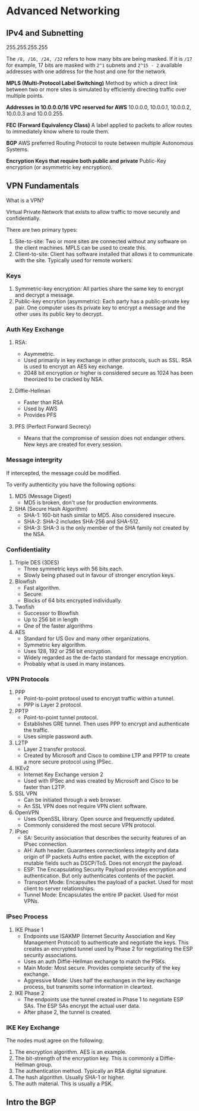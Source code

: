 # Advanced Networking

## IPv4 and Subnetting

255.255.255.255

The `/8, /16, /24, /32` refers to how many bits are being masked. If it is `/17` for example, 17 bits are masked with `2^1` subnets and `2^15 - 2` available addresses with one address for the host and one for the network.

**MPLS (Multi-Protocol Label Switching)**
Method by which a direct link between two or more sites is simulated by efficiently directing traffic over multiple points.

**Addresses in 10.0.0.0/16 VPC reserved for AWS**
10.0.0.0, 10.0.0.1, 10.0.0.2, 10.0.0.3 and 10.0.0.255.

**FEC (Forward Equivalency Class)**
A label applied to packets to allow routes to immediately know where to route them.

**BGP**
AWS preferred Routing Protocol to route between multiple Autonomous Systems.

**Encryption Keys that require both public and private**
Public-Key encryption (or asymmetric key encryption).

## VPN Fundamentals

What is a VPN?

Virtual Private Network that exists to allow traffic to move securely and confidentially.

There are two primary types:

1. Site-to-site: Two or more sites are connected without any software on the client machines. MPLS can be used to create this.
2. Client-to-site: Client has software installed that allows it to communicate with the site. Typically used for remote workers.

### Keys

1. Symmetric-key encryption: All parties share the same key to encrypt and decrypt a message.
2. Public-key encrytion (asymmetric): Each party has a public-private key pair. One computer uses its private key to encrypt a message and the other uses its public key to decrypt.

### Auth Key Exchange

1. RSA:
	- Asymmetric.
	- Used primarily in key exchange in other protocols, such as SSL. RSA is used to encrypt an AES key exchange.
	- 2048 bit encryption or higher is considered secure as 1024 has been theorized to be cracked by NSA.
2. Diffie-Hellman
	- Faster than RSA
	- Used by AWS
	- Provides PFS

3. PFS (Perfect Forward Secrecy)
	- Means that the compromise of session does not endanger others. New keys are created for every session.

### Message intergrity

If intercepted, the message could be modified.

To verify authenticity you have the following options:

1. MD5 (Message Digest)
	- MD5 is broken, don't use for production environments.
2. SHA (Secure Hash Algorithm)
	- SHA-1: 160-bit hash similar to MD5. Also considered insecure.
	- SHA-2: SHA-2 includes SHA-256 and SHA-512.
	- SHA-3: SHA-3 is the only member of the SHA family not created by the NSA.

### Confidentiality

1. Triple DES (3DES)
	- Three symmetric keys with 56 bits each.
	- Slowly being phased out in favour of stronger encrytion keys.
2. Blowfish
	- Fast algorithm.
	- Secure.
	- Blocks of 64 bits encrypted individually.
3. Twofish
	- Successor to Blowfish
	- Up to 256 bit in length
	- One of the faster algorithms
4. AES
	- Standard for US Gov and many other organizations.
	- Symmetric key algorithm.
	- Uses 128, 192 or 256 bit encryption.
	- Widely regarded as the de-facto standard for message encryption.
	- Probably what is used in many instances.

### VPN Protocols

1. PPP
	- Point-to-point protocol used to encrypt traffic within a tunnel.
	- PPP is Layer 2 protocol.
2. PPTP
	- Point-to-point tunnel protocol.
	- Establishes GRE tunnel. Then uses PPP to encrypt and authenticate the traffic.
	- Uses simple password auth.
3. L2TP
	- Layer 2 transfer protocol.
	- Created by Microsoft and Cisco to combine LTP and PPTP to create a more secure protocol using IPSec.
4. IKEv2
	- Internet Key Exchange version 2
	- Used with IPSec and was created by Microsoft and Cisco to be faster than L2TP.
5. SSL VPN
	- Can be initiated through a web browser.
	- An SSL VPN does not require VPN client software.
6. OpenVPN
	- Uses OpenSSL library. Open source and frequenctly updated.
	- Commonly considered the most secure VPN protocol.
7. IPsec
	- SA: Security association that describes the security features of an IPsec connection.
	- AH: Auth header. Guarantees connectionless integrity and data origin of IP packets Auths entire packet, with the exception of mutable fields such as DSCP/ToS. Does not encrypt the payload.
	- ESP: The Encapsulating Security Payload provides encryption and authentication. But only authenticates contents of the packet.
	- Transport Mode: Encapsultes the payload of a packet. Used for most client to server relationships.
	- Tunnel Mode: Encapsulates the entire IP packet. Used for most VPNs.

### IPsec Process

1. IKE Phase 1
	- Endpoints use ISAKMP (Internet Security Association and Key Management Protocol) to authenticate and negotiate the keys. This creates an encrypted tunnel used by Phase 2 for negotiating the ESP security associations.
	- Uses an auth Diffie-Hellman exchange to match the PSKs.
	- Main Mode: Most secure. Provides complete security of the key exchange.
	- Aggressive Mode: Uses half the exchanges in the key exchange process, but transmits some information in cleartext.
2. IKE Phase 2
	- The endpoints use the tunnel created in Phase 1 to negotiate ESP SAs. The ESP SAs encrypt the actual user data.
	- After phase 2, the tunnel is created.

### IKE Key Exchange

The nodes must agree on the following:

1. The encryption algorithm. AES is an example.
2. The bit-strength of the encryption key. This is commonly a Diffie-Hellman group.
3. The authentication method. Typically an RSA digital signature.
4. The hash algorithm. Usually SHA-1 or higher.
5. The auth material. This is usually a PSK.

## Intro the BGP



